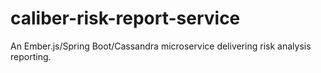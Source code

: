 # caliber-risk-report-service
An Ember.js/Spring Boot/Cassandra microservice delivering risk analysis reporting.
